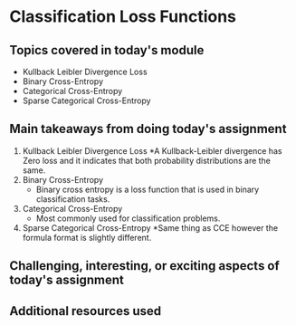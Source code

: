 # Classification Loss Functions

## Topics covered in today's module
* Kullback Leibler Divergence Loss
* Binary Cross-Entropy
* Categorical Cross-Entropy
* Sparse Categorical Cross-Entropy

## Main takeaways from doing today's assignment
1. Kullback Leibler Divergence Loss
    *A Kullback-Leibler divergence has Zero loss and it indicates that both probability distributions are the same.
2. Binary Cross-Entropy
    * Binary cross entropy is a loss function that is used in binary classification tasks.
3. Categorical Cross-Entropy
    * Most commonly used for classification problems.  
4. Sparse Categorical Cross-Entropy
    *Same thing as CCE however the formula format is slightly different.

## Challenging, interesting, or exciting aspects of today's assignment
<To be filled>

## Additional resources used 
<To be filled>
